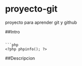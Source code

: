 # proyecto-git
proyecto para aprender git y github


##Intro
```

```php
<?php phpinfo(); ?>
```
##Descripcion
